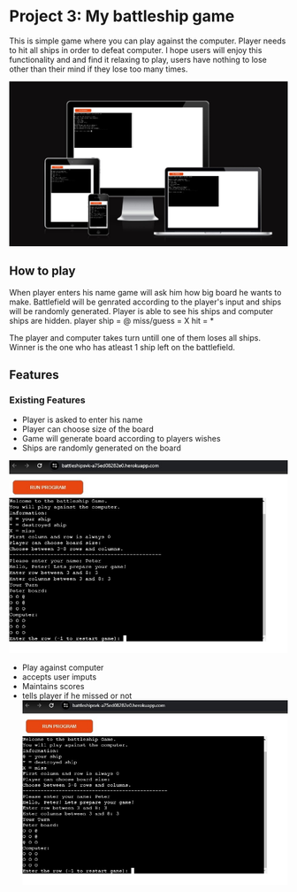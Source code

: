 # Project 3: My battleship game

This is simple game where you can play against the computer. Player needs to hit all ships in order to defeat computer.
I hope users will enjoy this functionality and and find it relaxing to play, users have nothing to lose other than their mind if they lose too many times.

![Responsice Mockup](https://github.com/PeterSvk1/Project-3/blob/main/views/ui.jpg)

## How to play
When player enters his name game will ask him how big board he wants to make.
Battlefield will be genrated according to the player's input and ships will be randomly generated.
Player is able to see his ships and computer ships are hidden.
player ship = @
miss/guess = X
hit = *

The player and computer takes turn untill one of them loses all ships.
Winner is the one who has atleast 1 ship left on the battlefield.

## Features 
### Existing Features

- Player is asked to enter his name
- Player can choose size of the board
- Game will generate board according to players wishes
- Ships are randomly generated on the board

![Responsice Mockup](https://github.com/PeterSvk1/Project-3/blob/main/views/start.jpg)

- Play against computer
- accepts user imputs
- Maintains scores
- tells player if he missed or not
![Responsice Mockup](https://github.com/PeterSvk1/Project-3/blob/main/views/start.jpg)